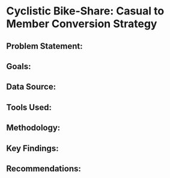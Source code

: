 # Cyclistic Bike-Share: Casual to Member Conversion Strategy

## Problem Statement: 

## Goals:

## Data Source:

## Tools Used:

## Methodology:

## Key Findings:

## Recommendations:

